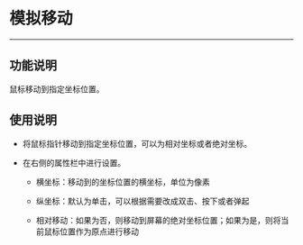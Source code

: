 # 模拟移动
---
## 功能说明
鼠标移动到指定坐标位置。

## 使用说明
* 将鼠标指针移动到指定坐标位置，可以为相对坐标或者绝对坐标。

* 在右侧的属性栏中进行设置。
  * 横坐标：移动到的坐标位置的横坐标，单位为像素
  
  * 纵坐标：默认为单击，可以根据需要改成双击、按下或者弹起
  * 相对移动：如果为否，则移动到屏幕的绝对坐标位置；如果为是，则将当前鼠标位置作为原点进行移动